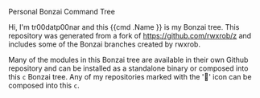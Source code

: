 Personal Bonzai Command Tree

Hi, I'm tr00datp00nar and this {{cmd .Name }} is my Bonzai tree. This repository was generated from a fork of https://github.com/rwxrob/z and includes some of the Bonzai branches created by rwxrob.

Many of the modules in this Bonzai tree are available in their own Github repository and can be installed as a standalone binary or composed into this `c` Bonzai tree. Any of my repositories marked with the '🌳' icon can be composed into this `c`.
